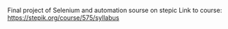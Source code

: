Final project of Selenium and automation sourse on stepic
Link to course:
https://stepik.org/course/575/syllabus